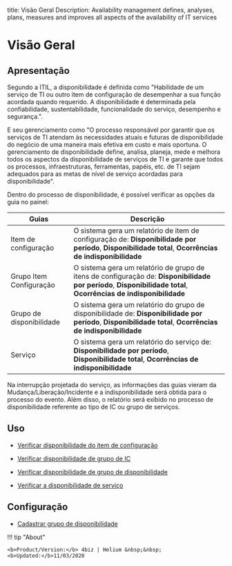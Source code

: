 title: Visão Geral
Description: Availability management defines, analyses, plans, measures and improves all aspects of the availability of IT services
# Visão Geral

Apresentação
----------------

Segundo a ITIL, a disponibilidade é definida como "Habilidade de um serviço de TI ou outro item de configuração de desempenhar a sua função acordada quando requerido. A disponibilidade é determinada pela confiabilidade, sustentabilidade, funcionalidade do serviço, desempenho e segurança.".

E seu gerenciamento como "O processo responsável por garantir que os serviços de TI atendam às necessidades atuais e futuras de disponibilidade do negócio de uma maneira mais efetiva em custo e mais oportuna. O gerenciamento de disponibilidade define, analisa, planeja, mede e melhora todos os aspectos da disponibilidade de serviços de TI e garante que todos os processos, infraestruturas, ferramentas, papéis, etc. de TI sejam adequados para as metas de nível de serviço acordadas para disponibilidade".

Dentro do processo de disponibilidade, é possível verificar as opções da guia no painel:

|Guias|Descrição|
|-|-|
|Item de configuração|O sistema gera um relatório de item de configuração de: **Disponibilidade por período**, **Disponibilidade total**, **Ocorrências de indisponibilidade**|
|Grupo Item Configuração|O sistema gera um relatório de grupo de itens de configuração de: **Disponibilidade por período**, **Disponibilidade total**, **Ocorrências de indisponibilidade**|
|Grupo de disponibilidade|O sistema gera um relatório do grupo de disponibilidade de: **Disponibilidade por período**, **Disponibilidade total**, **Ocorrências de indisponibilidade**|
|Serviço|O sistema gera um relatório do serviço de: **Disponibilidade por período**, **Disponibilidade total**, **Ocorrências de indisponibilidade**|

Na interrupção projetada do serviço, as informações das guias vieram da Mudança/Liberação/Incidente e a indisponibilidade será obtida para o processo do evento. Além disso, o relatório será exibido no processo de disponibilidade referente ao tipo de IC ou grupo de serviços.

Uso
-------

- [Verificar disponibilidade do item de configuração](/pt-br/4biz-helium/processes/availability/use/configuration-item-availability.html)

- [Verificar disponibilidade de grupo de IC](/pt-br/4biz-helium/processes/availability/use/CI-group-availability.html)

- [Verificar disponibilidade de grupo de disponibilidade](/pt-br/4biz-helium/processes/availability/use/availability-group.html)

- [Verificar a disponibilidade de serviço](/pt-br/4biz-helium/processes/availability/use/service-availability.html)

Configuração
-----------------

- [Cadastrar grupo de disponibilidade](/pt-br/4biz-helium/processes/availability/configuration/register-availability-group.html)

!!! tip "About"

    <b>Product/Version:</b> 4biz | Helium &nbsp;&nbsp;
    <b>Updated:</b>11/03/2020
